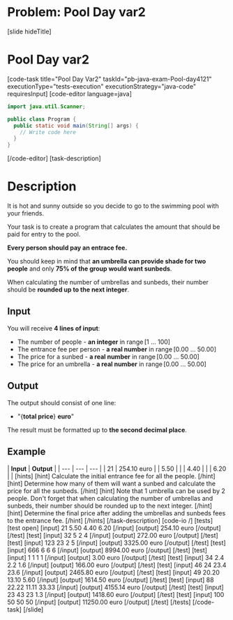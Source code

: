 # Problem: Pool Day var2
[slide hideTitle]
# Pool Day var2
[code-task title="Pool Day Var2" taskId="pb-java-exam-Pool-day4121" executionType="tests-execution" executionStrategy="java-code" requiresInput]
[code-editor language=java]
```java
import java.util.Scanner;

public class Program {
  public static void main(String[] args) {
    // Write code here
  }
}
```
[/code-editor]
[task-description]
# Description
It is hot and sunny outside so you decide to go to the swimming pool with your friends. 

Your task is to create a program that calculates the amount that should be paid for entry to the pool. 

**Every person should pay an entrace fee.** 

You should keep in mind that **an umbrella can provide shade for two people** and only **75% of the group would want sunbeds**. 

When calculating the number of umbrellas and sunbeds, their number should be **rounded up to the next integer**.

## Input
You will receive **4 lines of input**: 
- The number of people - **an integer** in range [1 ... 100]
- The entrance fee per person - **a real number** in range [0.00 ... 50.00]
- The price for a sunbed - **a real number** in range [0.00 ... 50.00]
- The price for an umbrella - **a real number** in range [0.00 ... 50.00] 

## Output
The output should consist of one line:
- "\{**total price**\} **euro**" 

The result must be formatted up to **the second decimal place**. 

## Example
| **Input** | **Output** |
| --- | --- | --- |
| 21 | 254.10 euro | 
| 5.50 | | 
| 4.40 | | 
| 6.20 | | 
[hints]
[hint]
Calculate the initial entrance fee for all the people.
[/hint]
[hint]
Determine how many of them will want a sunbed and calculate the price for all the sunbeds.
[/hint]
[hint]
Note that 1 umbrella can be used by 2 people. Don't forget that when calculating the number of umbrellas and sunbeds, their number should be rounded up to the next integer.
[/hint]
[hint]
Determine the final price after adding the umbrellas and sunbeds fees to the entrance fee.
[/hint]
[/hints]
[/task-description]
[code-io /]
[tests]
[test open]
[input]
21
5.50
4.40
6.20
[/input]
[output]
254.10 euro
[/output]
[/test]
[test]
[input]
32
5
2
4
[/input]
[output]
272.00 euro
[/output]
[/test]
[test]
[input]
123
23
2
5
[/input]
[output]
3325.00 euro
[/output]
[/test]
[test]
[input]
666
6
6
6
[/input]
[output]
8994.00 euro
[/output]
[/test]
[test]
[input]
1
1
1
1
[/input]
[output]
3.00 euro
[/output]
[/test]
[test]
[input]
34
2.4
2.2
1.6
[/input]
[output]
166.00 euro
[/output]
[/test]
[test]
[input]
46
24
23.4
23.6
[/input]
[output]
2465.80 euro
[/output]
[/test]
[test]
[input]
49
20.20
13.10
5.60
[/input]
[output]
1614.50 euro
[/output]
[/test]
[test]
[input]
88
22.22
11.11
33.33
[/input]
[output]
4155.14 euro
[/output]
[/test]
[test]
[input]
23
43
23
1.3
[/input]
[output]
1418.60 euro
[/output]
[/test]
[test]
[input]
100
50
50
50
[/input]
[output]
11250.00 euro
[/output]
[/test]
[/tests]
[/code-task]
[/slide]
